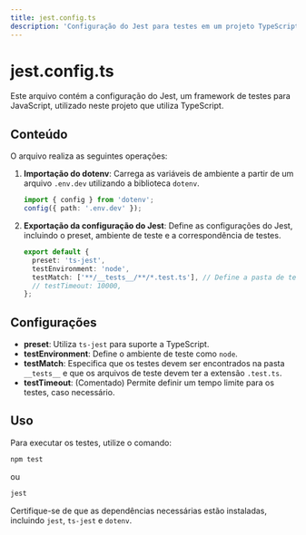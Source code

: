 ```yaml
---
title: jest.config.ts
description: 'Configuração do Jest para testes em um projeto TypeScript.'
---
```


# jest.config.ts

Este arquivo contém a configuração do Jest, um framework de testes para JavaScript, utilizado neste projeto que utiliza TypeScript.

## Conteúdo

O arquivo realiza as seguintes operações:

1. **Importação do dotenv**: Carrega as variáveis de ambiente a partir de um arquivo `.env.dev` utilizando a biblioteca `dotenv`.
   
   ```typescript
   import { config } from 'dotenv';
   config({ path: '.env.dev' });
   ```

2. **Exportação da configuração do Jest**: Define as configurações do Jest, incluindo o preset, ambiente de teste e a correspondência de testes.

   ```typescript
   export default {
     preset: 'ts-jest',
     testEnvironment: 'node',
     testMatch: ['**/__tests__/**/*.test.ts'], // Define a pasta de testes
     // testTimeout: 10000,
   };
   ```

## Configurações

- **preset**: Utiliza `ts-jest` para suporte a TypeScript.
- **testEnvironment**: Define o ambiente de teste como `node`.
- **testMatch**: Especifica que os testes devem ser encontrados na pasta `__tests__` e que os arquivos de teste devem ter a extensão `.test.ts`.
- **testTimeout**: (Comentado) Permite definir um tempo limite para os testes, caso necessário.

## Uso

Para executar os testes, utilize o comando:

```bash
npm test
```

ou

```bash
jest
```

Certifique-se de que as dependências necessárias estão instaladas, incluindo `jest`, `ts-jest` e `dotenv`.
